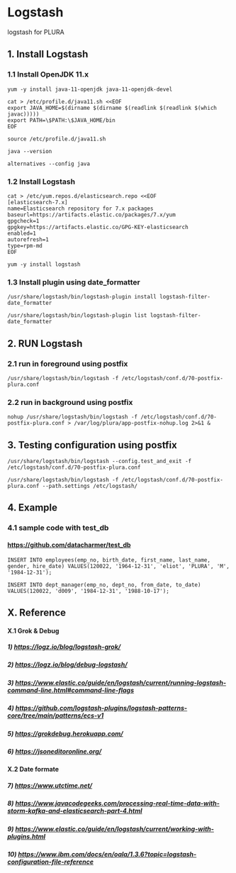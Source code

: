 # Logstash
logstash for PLURA

## 1. Install Logstash

### 1.1 Install OpenJDK 11.x

    yum -y install java-11-openjdk java-11-openjdk-devel
    
    cat > /etc/profile.d/java11.sh <<EOF
    export JAVA_HOME=$(dirname $(dirname $(readlink $(readlink $(which javac)))))
    export PATH=\$PATH:\$JAVA_HOME/bin
    EOF
    
    source /etc/profile.d/java11.sh
    
    java --version
    
    alternatives --config java
    
### 1.2 Install Logstash

    cat > /etc/yum.repos.d/elasticsearch.repo <<EOF
    [elasticsearch-7.x]
    name=Elasticsearch repository for 7.x packages
    baseurl=https://artifacts.elastic.co/packages/7.x/yum
    gpgcheck=1
    gpgkey=https://artifacts.elastic.co/GPG-KEY-elasticsearch
    enabled=1
    autorefresh=1
    type=rpm-md
    EOF

    yum -y install logstash

### 1.3 Install plugin using date_formatter

    /usr/share/logstash/bin/logstash-plugin install logstash-filter-date_formatter
    
    /usr/share/logstash/bin/logstash-plugin list logstash-filter-date_formatter


## 2. RUN Logstash

### 2.1 run in foreground using postfix

    /usr/share/logstash/bin/logstash -f /etc/logstash/conf.d/70-postfix-plura.conf 

### 2.2 run in background using postfix

    nohup /usr/share/logstash/bin/logstash -f /etc/logstash/conf.d/70-postfix-plura.conf > /var/log/plura/app-postfix-nohup.log 2>&1 &

## 3. Testing configuration using postfix
 
    /usr/share/logstash/bin/logstash --config.test_and_exit -f /etc/logstash/conf.d/70-postfix-plura.conf
    
    /usr/share/logstash/bin/logstash -f /etc/logstash/conf.d/70-postfix-plura.conf --path.settings /etc/logstash/

## 4. Example

### 4.1 sample code with test_db
#### https://github.com/datacharmer/test_db

    INSERT INTO employees(emp_no, birth_date, first_name, last_name, gender, hire_date) VALUES(120022, '1964-12-31', 'eliot', 'PLURA', 'M', '1984-12-31');
    
    INSERT INTO dept_manager(emp_no, dept_no, from_date, to_date) VALUES(120022, 'd009', '1984-12-31', '1988-10-17');


## X. Reference

#### X.1 Grok & Debug

##### 1)  https://logz.io/blog/logstash-grok/
##### 2) https://logz.io/blog/debug-logstash/
##### 3) https://www.elastic.co/guide/en/logstash/current/running-logstash-command-line.html#command-line-flags
##### 4) https://github.com/logstash-plugins/logstash-patterns-core/tree/main/patterns/ecs-v1
##### 5) https://grokdebug.herokuapp.com/
##### 6) https://jsoneditoronline.org/

#### X.2 Date formate

##### 7) https://www.utctime.net/
##### 8) https://www.javacodegeeks.com/processing-real-time-data-with-storm-kafka-and-elasticsearch-part-4.html
##### 9) https://www.elastic.co/guide/en/logstash/current/working-with-plugins.html
##### 10) https://www.ibm.com/docs/en/oala/1.3.6?topic=logstash-configuration-file-reference
